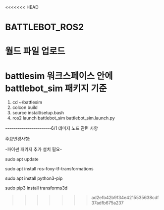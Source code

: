 <<<<<<< HEAD
# BATTLEBOT_ROS2
월드 파일 업로드
=======
# battlesim 워크스페이스 안에 battlebot_sim 패키지 기준

1. cd ~/battlesim
2. colcon build
3. source install/setup.bash
4. ros2 launch battlebot_sim battlebot_sim.launch.py

-----------------------6/1 데미지 노드 관련 사항

주요변경사항:



-파이썬 패키지 추가 설치 필요-

sudo apt update

sudo apt install ros-foxy-tf-transformations

sudo apt install python3-pip

sudo pip3 install transforms3d

>>>>>>> ad2efb42b9f34e4215535638cdf37adfb675a237

